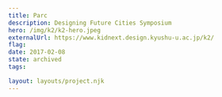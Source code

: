 ```yaml
---
title: Parc
description: Designing Future Cities Symposium
hero: /img/k2/k2-hero.jpeg
externalUrl: https://www.kidnext.design.kyushu-u.ac.jp/k2/
flag:
date: 2017-02-08
state: archived
tags:

layout: layouts/project.njk
---
```

